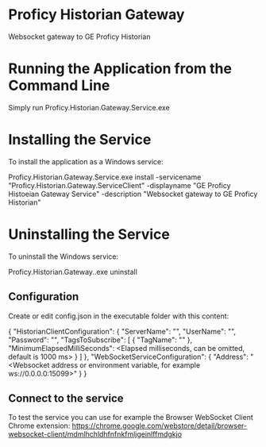 # Proficy Historian Gateway
Websocket gateway to GE Proficy Historian

# Running the Application from the Command Line
Simply run Proficy.Historian.Gateway.Service.exe

# Installing the Service
To install the application as a Windows service:

Proficy.Historian.Gateway.Service.exe install -servicename "Proficy.Historian.Gateway.ServiceClient" -displayname "GE Proficy Histoeian Gateway Service" -description "Websocket gateway to GE Proficy Historian"

# Uninstalling the Service
To uninstall the Windows service:

Proficy.Historian.Gateway..exe uninstall 


## Configuration
Create or edit config.json in the executable folder with this content:

{
  "HistorianClientConfiguration": {
  "ServerName": "<Historian server or environment variable>",
  "UserName": "<Windows domain user or environment variable>",
  "Password": "<Windows domain password or environment variable>",
  "TagsToSubscribe": [
    { "TagName": "<Tag name>" },
      "MinimumElapsedMilliSeconds": <Elapsed milliseconds, can be omitted, default is 1000 ms>
    }
  ]
  },
  "WebSocketServiceConfiguration": {
    "Address": "<Websocket address or environment variable, for example ws://0.0.0.0:15099>"
  }
}

## Connect to the service
To test the service you can use for example the Browser WebSocket Client Chrome extension: https://chrome.google.com/webstore/detail/browser-websocket-client/mdmlhchldhfnfnkfmljgeinlffmdgkjo